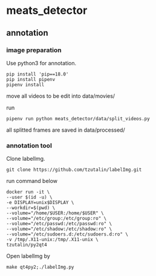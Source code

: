 # meats_detector

## annotation

### image preparation
Use python3 for annotation.
```
pip install 'pip==18.0'
pip install pipenv
pipenv install
```

move all videos to be edit into data/movies/

run
```
pipenv run python meats_detector/data/split_videos.py
```

all splitted frames are saved in data/processed/

### annotation tool

Clone labelImg.
```
git clone https://github.com/tzutalin/labelImg.git
```

run command below
```
docker run -it \
--user $(id -u) \
-e DISPLAY=unix$DISPLAY \
--workdir=$(pwd) \
--volume="/home/$USER:/home/$USER" \
--volume="/etc/group:/etc/group:ro" \
--volume="/etc/passwd:/etc/passwd:ro" \
--volume="/etc/shadow:/etc/shadow:ro" \
--volume="/etc/sudoers.d:/etc/sudoers.d:ro" \
-v /tmp/.X11-unix:/tmp/.X11-unix \
tzutalin/py2qt4
```

Open labelImg by

```
make qt4py2;./labelImg.py
```
